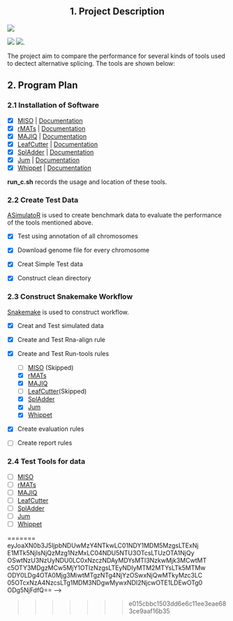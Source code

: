 ## <center> 1. Project Description
![](https://cdn.jsdelivr.net/gh/cauliyang/blog-image@main//img/20210417053027.png)   

![](https://img.shields.io/static/v1?label=Python&message=3.6&color=<COLOR>&style=for-the-badge&logo=Python) [![](https://img.shields.io/static/v1?label=Snakemake&message=≥5.7.0&color=<COLOR>&style=for-the-badge&logo=snakemake)](https://github.com/snakemake/snakemake-wrappers/blob/38ad23b0e4f58ce7dbd8d32612157f449ca02c62/docs/index.rst). 


The project aim to compare the performance for several kinds of tools used to dectect alternative splicing. The  tools are shown below: 


## 2. Program Plan 

### 2.1  Installation of Software

 - [x] [MISO](http://hollywood.mit.edu/burgelab/miso/) | [Documentation](https://miso.readthedocs.io/en/fastmiso/#using-miso-on-a-cluster)
 - [x]  [rMATs](http://rnaseq-mats.sourceforge.net/index.html) | [Documentation](https://github.com/Xinglab/rmats-turbo/blob/v4.1.1/README.md)
 - [x] [MAJIQ](https://majiq.biociphers.org/) | [Documentation](https://biociphers.bitbucket.io/majiq/MAJIQ.html#builder)
 - [x] [LeafCutter](https://davidaknowles.github.io/leafcutter/) | [Documentation](https://davidaknowles.github.io/leafcutter/articles/Installation.html)
 - [x] [SplAdder](https://github.com/ratschlab/spladder) | [Documentation](https://spladder.readthedocs.io/en/latest/general.html)
 - [x] [Jum](https://github.com/qqwang-berkeley/JUM) | [Documentation](https://github.com/qqwang-berkeley/JUM/wiki/A-Hitchhiker's-guide-to-JUM-(version-2.0.2-))
 - [x] [Whippet](https://github.com/timbitz/Whippet.jl) | [Documentation](https://github.com/timbitz/Whippet.jl)

**run\_c.sh** records the usage and location of these tools. 

### 2.2 Create Test Data 

[ASimulatoR](https://github.com/biomedbigdata/ASimulatoR) is used to create benchmark data to evaluate the performance of the tools mentioned above.  

- [x] Test using annotation of all chromosomes
- [x] Download genome file for every chromosome
- [x] Creat Simple Test data 
- [x] Construct clean directory


### 2.3 Construct Snakemake Workflow 

[Snakemake](https://github.com/snakemake/snakemake-wrappers/blob/38ad23b0e4f58ce7dbd8d32612157f449ca02c62/docs/index.rst) is used to construct workflow. 

- [x] Creat and Test simulated data  
- [x] Create and Test Rna-align rule 
- [x] Create and Test Run-tools rules
	- [ ] [MISO](http://hollywood.mit.edu/burgelab/miso/) (Skipped)
	- [x]  [rMATs](http://rnaseq-mats.sourceforge.net/index.html) 
	- [x] [MAJIQ](https://majiq.biociphers.org/)
	- [ ] [LeafCutter](https://davidaknowles.github.io/leafcutter/)(Skipped)
	- [x] [SplAdder](https://github.com/ratschlab/spladder)
	- [x] [Jum](https://github.com/qqwang-berkeley/JUM)
	- [x] [Whippet](https://github.com/timbitz/Whippet.jl)
- [x] Create evaluation rules 
- [ ] Create report rules 
 

### 2.4 Test Tools for data 
 
- [ ] [MISO](http://hollywood.mit.edu/burgelab/miso/)
- [ ]  [rMATs](http://rnaseq-mats.sourceforge.net/index.html) 
- [ ] [MAJIQ](https://majiq.biociphers.org/)
- [ ] [LeafCutter](https://davidaknowles.github.io/leafcutter/)
- [ ] [SplAdder](https://github.com/ratschlab/spladder)
- [ ] [Jum](https://github.com/qqwang-berkeley/JUM)
- [ ] [Whippet](https://github.com/timbitz/Whippet.jl)

<!--stackedit_data:
<<<<<<< HEAD
eyJoaXN0b3J5IjpbLTc1Nzc1MjQ1NCwtMTc3MzQwMjA2LDEyNz
c5MDI5NzAsLTE3OTk2NzA4MzAsOTI2NTkyMzc4LC0xMjQyMjEz
NjE2LC05OTEzMDg2NCw4ODkwNDI4NzIsLTE4MzU4ODY2MzksMT
Y0MDE5MjM3NywtOTk3MTcwODc3LC04NTAzNzQ4MDMsMTQyNjY3
MDkxNSwxMDk4NDg4OTYxLDEzOTkxODAwODEsLTUzMzE4OTQxNS
wtMjk4NDI3MDY4LC0xMTA1NzcwNjIxLDEwNTc1NjcxOTksLTE1
NzI1NzU0MzZdfQ==
-->
=======
eyJoaXN0b3J5IjpbNDUwMzY4NTkwLC01NDY1MDM5MzgsLTExNj
E1MTk5NjIsNjQzMzg1NzMxLC04NDU5NTU3OTcsLTUzOTA1NjQy
OSwtNzU3NzUyNDU0LC0xNzczNDAyMDYsMTI3NzkwMjk3MCwtMT
c5OTY3MDgzMCw5MjY1OTIzNzgsLTEyNDIyMTM2MTYsLTk5MTMw
ODY0LDg4OTA0Mjg3MiwtMTgzNTg4NjYzOSwxNjQwMTkyMzc3LC
05OTcxNzA4NzcsLTg1MDM3NDgwMywxNDI2NjcwOTE1LDEwOTg0
ODg5NjFdfQ==
-->
>>>>>>> e015cbbc1503dd6e6c11ee3eae683ce9aaf16b35
